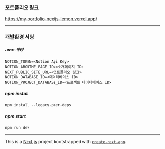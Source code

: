 ### 포트폴리오 링크
https://my-portfolio-nextjs-lemon.vercel.app/

---
### 개발환경 세팅
##### .env 세팅
```
NOTION_TOKEN=<Notion Api Key>
NOTION_ABOUTME_PAGE_ID=<소개페이지 ID>
NEXT_PUBLIC_SITE_URL=<포트폴리오 링크>
NOTION_DATABASE_ID=<데이터베이스 ID>
NOTION_PROJECT_DATABASE_ID=<프로젝트 데이터베이스 ID>
```

##### npm install
``` 
npm install --legacy-peer-deps
```

##### npm start
```
npm run dev
```


---
This is a [Next.js](https://nextjs.org) project bootstrapped with [`create-next-app`](https://nextjs.org/docs/app/api-reference/cli/create-next-app).
